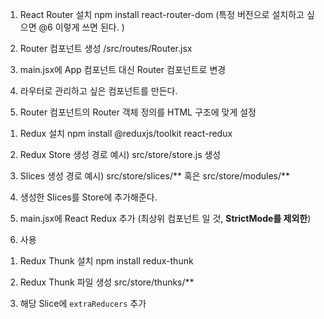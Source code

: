 <!-- Router -->
1. React Router 설치
npm install react-router-dom (특정 버전으로 설치하고 싶으면 @6 이렇게 쓰면 된다. )

2. Router 컴포넌트 생성
/src/routes/Router.jsx

3. main.jsx에 App 컴포넌트 대신 Router 컴포넌트로 변경

4. 라우터로 관리하고 싶은 컴포넌트를 만든다. 

5. Router 컴포넌트의 Router 객체 정의를 HTML 구조에 맞게 설정

<!-- Redux -->
<!-- 상태 관리 라이브러리, 중앙 짐중식 상태관리 패턴 구현 -->
1. Redux 설치
npm install @reduxjs/toolkit react-redux

2. Redux Store 생성
경로 예시) src/store/store.js 생성

3. Slices 생성
경로 예시) src/store/slices/** 혹은 src/store/modules/**

4. 생성한 Slices를 Store에 추가해준다. 

5. main.jsx에 React Redux <Provider> 추가 (최상위 컴포넌트 일 것, **StrictMode를 제외한**)

6. 사용

<!-- Redux Thunk -->
1. Redux Thunk 설치
npm install redux-thunk

2. Redux Thunk 파일 생성
src/store/thunks/**

3. 해당 Slice에 `extraReducers` 추가

